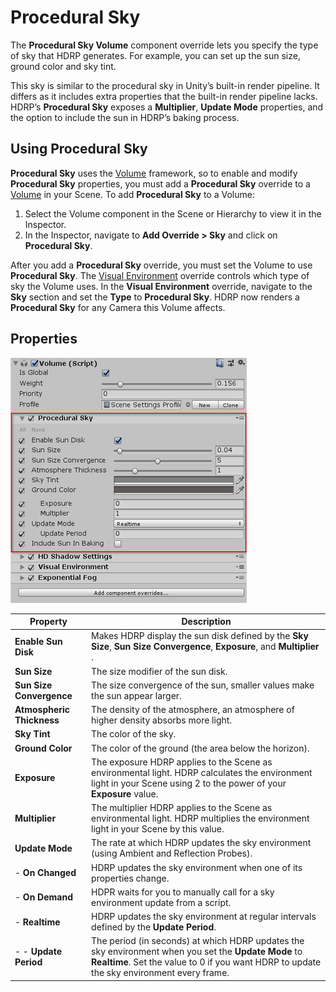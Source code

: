 # Procedural Sky

The **Procedural Sky Volume** component override lets you specify the type of sky that HDRP generates. For example, you can set up the sun size, ground color and sky tint.  

This sky is similar to the procedural sky in Unity’s built-in render pipeline. It differs as it includes extra properties that the built-in render pipeline lacks. HDRP’s **Procedural Sky** exposes a **Multiplier**, **Update Mode** properties, and the option to include the sun in HDRP’s baking process.

## Using Procedural Sky

**Procedural Sky** uses the [Volume](Volumes.html) framework, so to enable and modify **Procedural Sky** properties, you must add a **Procedural Sky** override to a [Volume](Volumes.html) in your Scene. To add **Procedural Sky** to a Volume:

1. Select the Volume component in the Scene or Hierarchy to view it in the Inspector.
2. In the Inspector, navigate to **Add Override > Sky** and click on **Procedural Sky**.

After you add a **Procedural Sky** override, you must set the Volume to use **Procedural  Sky**. The [Visual Environment](Override-Visual-Environment.html) override controls which type of sky the Volume uses. In the **Visual Environment** override, navigate to the **Sky** section and set the **Type** to **Procedural Sky**. HDRP now renders a **Procedural Sky** for any Camera this Volume affects.

## Properties

![](Images/Override-ProceduralSky1.png)

| Property                  | Description                                                  |
| ------------------------- | ------------------------------------------------------------ |
| **Enable Sun Disk**       | Makes HDRP display the sun disk defined by the **Sky Size**, **Sun Size Convergence**, **Exposure**, and **Multiplier** . |
| **Sun Size**              | The size modifier of the sun disk.                           |
| **Sun Size Convergence**  | The size convergence of the sun, smaller values make the sun appear larger. |
| **Atmospheric Thickness** | The density of the atmosphere, an atmosphere of higher density absorbs more light. |
| **Sky Tint**              | The color of the sky.                                        |
| **Ground Color**          | The color of the ground (the area below the horizon).        |
| **Exposure**              | The exposure HDRP applies to the Scene as environmental light. HDRP calculates the environment light in your Scene using 2 to the power of your **Exposure** value. |
| **Multiplier**            | The multiplier HDRP applies to the Scene as environmental light. HDRP multiplies the environment light in your Scene by this value. |
| **Update Mode**           | The rate at which HDRP updates the sky environment (using Ambient and Reflection Probes). |
| - **On Changed**          | HDRP updates the sky environment when one of its properties change. |
| - **On Demand**           | HDPR waits for you to manually call for a sky environment update from a script. |
| - **Realtime**            | HDRP updates the sky environment at regular intervals defined by the **Update Period**. |
| - - **Update Period**     | The period (in seconds) at which HDRP updates the sky environment when you set the **Update Mode** to **Realtime**. Set the value to 0 if you want HDRP to update the sky environment every frame. |